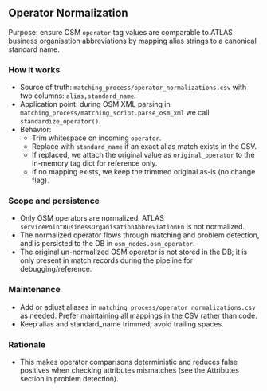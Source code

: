 ## Operator Normalization

Purpose: ensure OSM `operator` tag values are comparable to ATLAS business organisation abbreviations by mapping alias strings to a canonical standard name.

### How it works

- Source of truth: `matching_process/operator_normalizations.csv` with two columns: `alias,standard_name`.
- Application point: during OSM XML parsing in `matching_process/matching_script.parse_osm_xml` we call `standardize_operator()`.
- Behavior:
  - Trim whitespace on incoming `operator`.
  - Replace with `standard_name` if an exact alias match exists in the CSV.
  - If replaced, we attach the original value as `original_operator` to the in-memory tag dict for reference only.
  - If no mapping exists, we keep the trimmed original as-is (no change flag).

### Scope and persistence

- Only OSM operators are normalized. ATLAS `servicePointBusinessOrganisationAbbreviationEn` is not normalized.
- The normalized operator flows through matching and problem detection, and is persisted to the DB in `osm_nodes.osm_operator`.
- The original un-normalized OSM operator is not stored in the DB; it is only present in match records during the pipeline for debugging/reference.

### Maintenance

- Add or adjust aliases in `matching_process/operator_normalizations.csv` as needed. Prefer maintaining all mappings in the CSV rather than code.
- Keep alias and standard_name trimmed; avoid trailing spaces.

### Rationale

- This makes operator comparisons deterministic and reduces false positives when checking attributes mismatches (see the Attributes section in problem detection).


